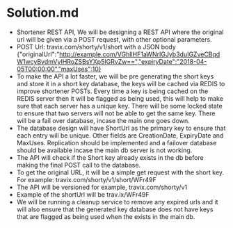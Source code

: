 # Solution.md
- Shortener REST API, We will be designing a REST API where the original url will be given via a POST request, with other optional parameters. 
- POST Url: travix.com/shorty/v1/short with a JSON body {"originalUrl":"http://example.com/VGhlIHF1aWNrIGJyb3duIGZveCBqdW1wcyBvdmVyIHRoZSBsYXp5IGRvZw==","expiryDate":"2018-04-05T00:00:00","maxUses":10}
- To make the API a lot faster, we will be pre generating the short keys and store it in a short key database, the keys will be cached via REDIS to improve shortener POSTs. Every time a key is being cached on the REDIS server then it will be flagged as being used, this will help to make sure that each server has a unique key. There will be some locked state to ensure that two servers will not be able to get the same key. There will be a fail over database, incase the main one goes down.
- The database design will have ShortUrl as the primary key to ensure that each entry will be unique. Other fields are CreationDate, ExpiryDate and MaxUses. Replication should be implemented and a failover database should be available incase the main db server is not working.
- The API will check if the Short key already exists in the db before making the final POST call to the database.
- To get the original URL, it will be a simple get request with the short key. For example: travix.com/shorty/v1/short/WFr49F
- The API will be versioned for example, travix.com/shorty/v1
- Example of the shortUrl will be trav.ix/WFr49F
- We will be running a cleanup service to remove any expired urls and it will also ensure that the generated key database does not have keys that are flagged as being used when the exists in the main db.
